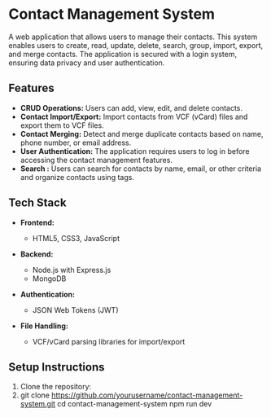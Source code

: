 # Contact Management System

A web application that allows users to manage their contacts. This system enables users to create, read, update, delete, search, group, import, export, and merge contacts. The application is secured with a login system, ensuring data privacy and user authentication.

## Features

- **CRUD Operations:** Users can add, view, edit, and delete contacts.
- **Contact Import/Export:** Import contacts from VCF (vCard) files and export them to VCF files.
- **Contact Merging:** Detect and merge duplicate contacts based on name, phone number, or email address.
- **User Authentication:** The application requires users to log in before accessing the contact management features.
- **Search :** Users can search for contacts by name, email, or other criteria and organize contacts using tags.


## Tech Stack

- **Frontend:**
  - HTML5, CSS3, JavaScript
  
- **Backend:**
  - Node.js with Express.js
  - MongoDB 
  
- **Authentication:**
  - JSON Web Tokens (JWT)
  
- **File Handling:**
  - VCF/vCard parsing libraries for import/export

## Setup Instructions

1. Clone the repository:
2. 
   git clone https://github.com/yourusername/contact-management-system.git
   cd contact-management-system
   npm run dev
